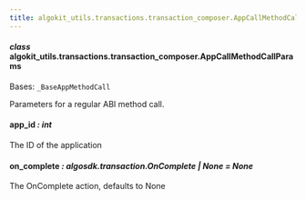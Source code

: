 ```yaml
---
title: algokit_utils.transactions.transaction_composer.AppCallMethodCallParams
---
```


#### _class_ algokit_utils.transactions.transaction_composer.AppCallMethodCallParams

Bases: `_BaseAppMethodCall`

Parameters for a regular ABI method call.

#### app_id _: int_

The ID of the application

#### on_complete _: algosdk.transaction.OnComplete | None_ _= None_

The OnComplete action, defaults to None
